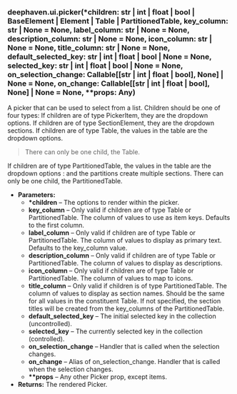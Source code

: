 ### deephaven.ui.picker(\*children: str | int | float | bool | BaseElement | Element | Table | PartitionedTable, key_column: str | None = None, label_column: str | None = None, description_column: str | None = None, icon_column: str | None = None, title_column: str | None = None, default_selected_key: str | int | float | bool | None = None, selected_key: str | int | float | bool | None = None, on_selection_change: Callable[[str | int | float | bool], None] | None = None, on_change: Callable[[str | int | float | bool], None] | None = None, \*\*props: Any)

A picker that can be used to select from a list. Children should be one of four types:
If children are of type PickerItem, they are the dropdown options.
If children are of type SectionElement, they are the dropdown sections.
If children are of type Table, the values in the table are the dropdown options.

> There can only be one child, the Table.

If children are of type PartitionedTable, the values in the table are the dropdown options
: and the partitions create multiple sections. There can only be one child, the PartitionedTable.

* **Parameters:**
  * **\*children** – The options to render within the picker.
  * **key_column** – Only valid if children are of type Table or PartitionedTable.
    The column of values to use as item keys. Defaults to the first column.
  * **label_column** – Only valid if children are of type Table or PartitionedTable.
    The column of values to display as primary text. Defaults to the key_column value.
  * **description_column** – Only valid if children are of type Table or PartitionedTable.
    The column of values to display as descriptions.
  * **icon_column** – Only valid if children are of type Table or PartitionedTable.
    The column of values to map to icons.
  * **title_column** – Only valid if children is of type PartitionedTable.
    The column of values to display as section names.
    Should be the same for all values in the constituent Table.
    If not specified, the section titles will be created from the key_columns of the PartitionedTable.
  * **default_selected_key** – The initial selected key in the collection (uncontrolled).
  * **selected_key** – The currently selected key in the collection (controlled).
  * **on_selection_change** – Handler that is called when the selection changes.
  * **on_change** – Alias of on_selection_change. Handler that is called when the selection changes.
  * **\*\*props** – Any other Picker prop, except items.
* **Returns:**
  The rendered Picker.
